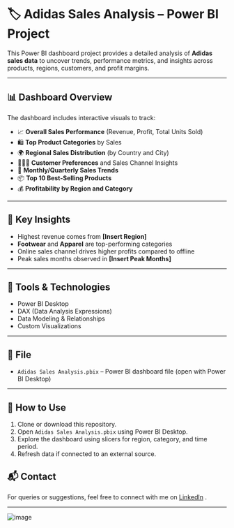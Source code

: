 # 🏷️ Adidas Sales Analysis – Power BI Project

This Power BI dashboard project provides a detailed analysis of **Adidas sales data** to uncover trends, performance metrics, and insights across products, regions, customers, and profit margins.

---

## 📊 Dashboard Overview

The dashboard includes interactive visuals to track:

- 📈 **Overall Sales Performance** (Revenue, Profit, Total Units Sold)
- 🛍️ **Top Product Categories** by Sales
- 🌍 **Regional Sales Distribution** (by Country and City)
- 🧑‍🤝‍🧑 **Customer Preferences** and Sales Channel Insights
- 📆 **Monthly/Quarterly Sales Trends**
- 📦 **Top 10 Best-Selling Products**
- 💰 **Profitability by Region and Category**

---

## 📌 Key Insights

- Highest revenue comes from **[Insert Region]**
- **Footwear** and **Apparel** are top-performing categories
- Online sales channel drives higher profits compared to offline
- Peak sales months observed in **[Insert Peak Months]**

---

## 🧰 Tools & Technologies

- Power BI Desktop
- DAX (Data Analysis Expressions)
- Data Modeling & Relationships
- Custom Visualizations

---

## 📁 File

- `Adidas Sales Analysis.pbix` – Power BI dashboard file (open with Power BI Desktop)

---

## 🚀 How to Use

1. Clone or download this repository.
2. Open `Adidas Sales Analysis.pbix` using Power BI Desktop.
3. Explore the dashboard using slicers for region, category, and time period.
4. Refresh data if connected to an external source.

## 📬 Contact

For queries or suggestions, feel free to connect with me on [LinkedIn](https://www.linkedin.com/in/neha-nakhate/) .

---
![image](https://github.com/user-attachments/assets/5d01f50a-c781-4d63-9cc9-3cf756949301)

